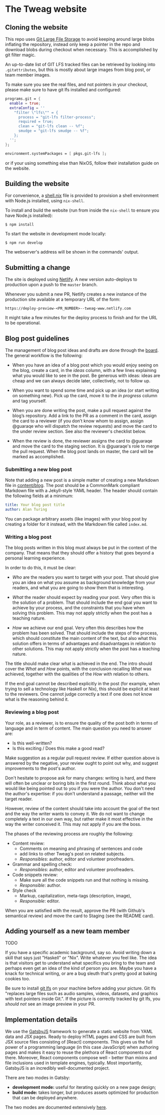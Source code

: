 # The Tweag website

## Cloning the website

This repo uses [Git Large File Storage](https://git-lfs.github.com/)
to avoid keeping around large blobs inflating the repository, instead
only keep a pointer in the repo and download blobs during checkout
when necessary. This is accomplished by git filter magic.

An up-to-date list of GIT LFS tracked files can be retrieved by
looking into `.gitattributes`, but this is mostly about large images
from blog post, or team member images.

To make sure you see the real files, and not pointers in your
checkout, please make sure to have git lfs installed and configured:

```nix
programs.git = {
  enable = true;
  extraConfig = ''
    "filter \"lfs\"" = {
      process = "git-lfs filter-process";
      required = true;
      clean = "git-lfs clean -- %f";
      smudge = "git-lfs smudge -- %f";
    };
  '';
};

environment.systemPackages = [ pkgs.git-lfs ];
```

or if your using something else than NixOS, follow their installation
guide on the website.

## Building the website

For convenience, a [shell.nix](./shell.nix) file is provided to
provision a shell environment with Node.js installed, using
`nix-shell`.

To install and build the website (run from inside the `nix-shell` to
ensure you have Node.js installed):

```
$ npm install
```

To start the website in development mode locally:

```
$ npm run develop
```

The webserver's address will be shown in the commands' output.

## Submitting a change

The site is deployed using [Netlify](https://www.netlify.com/). A new version
auto-deploys to production upon a push to the `master` branch.

Whenever you submit a new PR, Netlify creates a new instance of the production
site available at a temporary URL of the form:

```
https://deploy-preview-<PR_NUMBER>--tweag-www.netlify.com
```

It might take a few minutes for the deploy process to finish and for
the URL to be operational.

## Blog post guidelines

The management of blog post ideas and drafts are done through the
[board](https://github.com/tweag/www/projects/1). The general workflow
is the following:

- When you have an idea of a blog post which you would enjoy seeing on
  the blog, create a card, in the _ideas_ column, with a few lines
  explaining what you would like to see in the post. Be generous with
  ideas: ideas are cheap and we can always decide later, collectively,
  not to follow up.

- When you want to spend some time and pick up an idea (or start
  writing on something new). Pick up the card, move it to the _in
  progress_ column and tag yourself.

- When you are done writing the post, make a pull request against the
  blog’s repository. Add a link to the PR as a comment in the card,
  assign the card to a reviewer (if you don’t know whom to assign,
  assign @guaraqe who will dispatch the review requests) and move the
  card to the under review section. See also the reviewer's checklist
  below.

- When the review is done, the reviewer assigns the card to @guaraqe
  and move the card to the staging section. It is @guaraqe's role to
  merge the pull request. When the blog post lands on master, the card
  will be marked as accomplished.

### Submitting a new blog post

Note that adding a new post is a simple matter of creating a new
Markdown file in [content/blog](./content/blog). The post should be
a CommonMark compliant Markdown file with a Jekyll-style YAML header.
The header should contain the following fields at a minimum:

```yaml
title: Your blog post title
author: Alan Turing
```

You can package arbitrary assets (like images) with your blog post by
creating a folder for it instead, with the Markdown file called
`index.md`.

### Writing a blog post

The blog posts written in this blog must always be put in the context
of the company. That means that they should offer a history that goes
beyond a personal learning experience.

In order to do this, it must be clear:

- _Who_ are the readers you want to target with your post. That should
  give you an idea on what you assume as background knowledge from
  your readers, and what you are going to show them that is
  interesting.

- _What_ the reader should expect by reading your post. Very often
  this is the solution of a problem. That should include the end goal
  you want to achieve by your process, and the constraints that you
  have when solving this problem. This may not apply strictly when the
  post has a teaching nature.

- _How_ we achieve our end goal. Very often this describes how the
  problem has been solved. That should include the steps of the
  process, which should constitute the main content of the text, but
  also what this solution offers in terms of advantages and
  disadvantages in relation to other solutions. This may not apply
  strictly when the post has a teaching nature.

The title should make clear what is achieved in the end. The intro
should cover the _What_ and _How_ points, with the conclusion
recalling _What_ was achieved, together with the qualities of the
_How_ with relation to others.

If the end goal cannot be described explicitly in the post (for
example, when trying to sell a technology like Haskell or Nix), this
should be explicit at least to the reviewers. One cannot judge
correctly a text if one does not know what is the reasoning behind it.

### Reviewing a blog post

Your role, as a reviewer, is to ensure the quality of the post both in
terms of language and in term of content. The main question you need
to answer are:

- Is this well-written?
- Is this exciting / Does this make a good read?

Make suggestion as a regular pull request review. If either question
above is answered by the negative, your review ought to point out why,
and suggest improvements to the post's author.

Don't hesitate to propose ask for many changes: writing is hard, and
there will often be unclear or boring bits in the first round. Think
about what you would like being pointed out to you if you were the
author. You don't need the author's expertise: if you don't understand
a passage, neither will the target reader.

However, review of the content should take into account the goal of
the text and the way the writer wants to convey it. We do not want to
change completely a text in our own way, but rather make it most
effective in the way the writer conceived it. This may not apply if
you are the boss.

The phases of the reviewing process are roughly the following:

- Content review:
  - Comments on meaning and phrasing of sentences and code
  - add links to other Tweag's post on related subjects.
  - _Responsibles_: author, editor and volunteer proofreaders.
- Grammar and spelling check:
  - _Responsibles_: author, editor and volunteer proofreaders.
- Code snippets review:
  - Make sure all the code snippets run and that nothing is missing.
  - _Responsible_: author.
- Style check
  - Markup, capitalization, meta-tags (description, image),
  - _Responsible_: editor.

When you are satisfied with the result, approve the PR (with Github's
semantical review) and move the card to Staging (see the README card).

## Adding yourself as a new team member

TODO

If you have a specific academic background, say so. Avoid writing down
a skill that says just "Haskell" or "Nix". Write whatever you feel
like. The idea is that visitors get to understand what specifics you
bring to the team and perhaps even get an idea of the kind of person
you are. Maybe you have a knack for technical writing, or are a bug
sleuth that's pretty good at baking cookies too.

Be sure to install [git lfs](https://git-lfs.github.com/) on your
machine before adding your picture. Git lfs "replaces large files such
as audio samples, videos, datasets, and graphics with text pointers
inside Git.". If the picture is correctly tracked by git lfs, you
_should not_ see an image preview in your PR.

## Implementation details

We use the [GatsbyJS] framework to generate a static website from YAML
data and JSX pages. Ready to deploy HTML pages and CSS are built from
JSX source files consisting of [React] components. This gives us the
full power of a programming language (in this case JavaScript) when
authoring pages and makes it easy to reuse the plethora of React
components out there. Moreover, React components compose well - better
than mixins and file inclusions used in template engines, typically.
Most importantly, GatsbyJS is an incredibly well-documented project.

There are two modes in Gatsby:

- **development mode:** useful for iterating quickly on a new page
  design;
- **build mode:** takes longer, but produces assets optimized for
  production that can be deployed anywhere.

The two modes are documented extensively [here][gatsby-build-process].

[gatsbyjs]: https://gatsbyjs.org
[gatsby-build-process]: https://www.gatsbyjs.org/docs/overview-of-the-gatsby-build-process/
